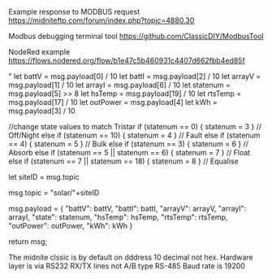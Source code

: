 

Example response to MODBUS request https://midniteftp.com/forum/index.php?topic=4880.30

Modbus debugging terminal tool https://github.com/ClassicDIY/ModbusTool

NodeRed example https://flows.nodered.org/flow/b1e47c5b460931c4407d662fbb4ed85f

"
let battV = msg.payload[0] / 10
let battI = msg.payload[2] / 10
let arrayV = msg.payload[1] / 10
let arrayI = msg.payload[6] / 10
let statenum = msg.payload[5] >> 8
let hsTemp = msg.payload[19] / 10
let rtsTemp = msg.payload[17] / 10
let outPower = msg.payload[4]
let kWh = msg.payload[3] / 10

//change state values to match Tristar
if (statenum == 0) { statenum = 3 } // Off/Night
else if (statenum == 10) { statenum = 4 } // Fault
else if (statenum == 4) { statenum = 5 } // Bulk
else if (statenum == 3) { statenum = 6 } // Absorb
else if (statenum == 5 || statenum == 6) { statenum = 7 } // Float
else if (statenum == 7 || statenum == 18) { statenum = 8 } // Equalise

let siteID = msg.topic

msg.topic = "solar/"+siteID

msg.payload = {
    "battV": battV,
    "battI": battI,
    "arrayV": arrayV,
    "arrayI": arrayI,
    "state": statenum,
    "hsTemp": hsTemp,
    "rtsTemp": rtsTemp,
    "outPower": outPower,
    "kWh": kWh
}

return msg;


The midnite clssic is by default on dddress 10 decimal not hex.
Hardware layer is via RS232 RX/TX lines not A/B type RS-485
Baud rate is 19200
